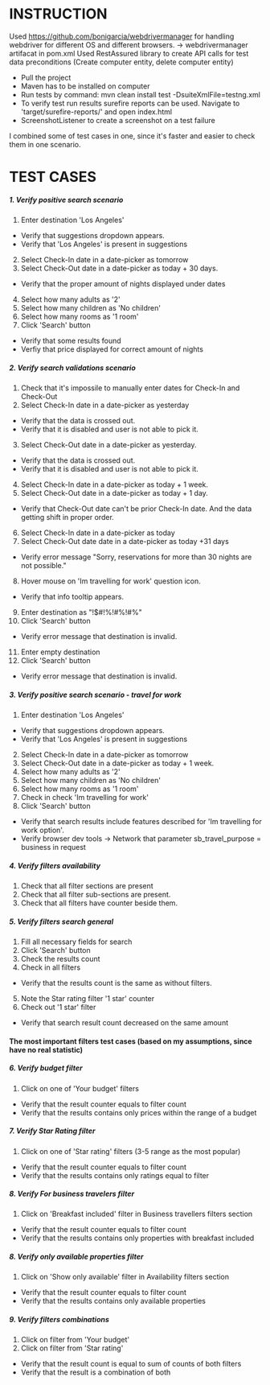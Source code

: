 # INSTRUCTION
Used https://github.com/bonigarcia/webdrivermanager for handling webdriver for different OS and different browsers. -> webdrivermanager artifacat in pom.xml
Used RestAssured library to create API calls for test data preconditions (Create computer entity, delete computer entity)

- Pull the project
- Maven has to be installed on computer
- Run tests by command: mvn clean install test -DsuiteXmlFile=testng.xml
- To verify test run results surefire reports can be used. Navigate to 'target/surefire-reports/' and open index.html
- ScreenshotListener to create a screenshot on a test failure

I combined some of test cases in one, since it's faster and easier to check them in one scenario.

# TEST CASES


##### 1. Verify positive search scenario

1. Enter destination 'Los Angeles'

- Verify that suggestions dropdown appears.
- Verify that 'Los Angeles' is present in suggestions

2. Select Check-In date in a date-picker as tomorrow
3. Select Check-Out date in a date-picker as today + 30 days.

- Verify that the proper amount of nights displayed under dates

4. Select how many adults as '2'
5. Select how many children as 'No children'
6. Select how many rooms as '1 room'
7. Click 'Search' button

- Verify that some results found
- Verfiy that price displayed for correct amount of nights

##### 2. Verify search validations scenario

1. Check that it's impossile to manually enter dates for Check-In and Check-Out
2. Select Check-In date in a date-picker as yesterday

- Verify that the data is crossed out.
- Verify that it is disabled and user is not able to pick it.

3. Select Check-Out date in a date-picker as yesterday.
- Verify that the data is crossed out.
- Verify that it is disabled and user is not able to pick it.

4. Select Check-In date in a date-picker as today + 1 week.
5. Select Check-Out date in a date-picker as today + 1 day.

- Verify that Check-Out date can't be prior Check-In date. And the data getting shift in proper order.

6. Select Check-In date in a date-picker as today
7. Select Check-Out date date in a date-picker as today +31 days

- Verify error message "Sorry, reservations for more than 30 nights are not possible."

8. Hover mouse on 'Im travelling for work' question icon.

- Verify that info tooltip appears.

9. Enter destination as "!$#!%!#%!#%"
10. Click 'Search' button

- Verify error message that destination is invalid.

11. Enter empty destination
12. Click 'Search' button

- Verify error message that destination is invalid.


##### 3. Verify positive search scenario - travel for work

1. Enter destination 'Los Angeles'

- Verify that suggestions dropdown appears.
- Verify that 'Los Angeles' is present in suggestions

2. Select Check-In date in a date-picker as tomorrow
3. Select Check-Out date in a date-picker as today + 1 week.
4. Select how many adults as '2'
5. Select how many children as 'No children'
6. Select how many rooms as '1 room'
7. Check in check 'Im travelling for work'
7. Click 'Search' button

- Verify that search results include features described for 'Im travelling for work option'.
- Verify browser dev tools -> Network that parameter sb_travel_purpose = business in request


##### 4. Verify filters availability

1. Check that all filter sections are present
2. Check that all filter sub-sections are present.
3. Check that all filters have counter beside them.

##### 5. Verify filters search general

1. Fill all necessary fields for search
2. Click 'Search' button
3. Check the results count
4. Check in all filters 
- Verify that the results count is the same as without filters.
5. Note the Star rating filter '1 star' counter 
6. Check out '1 star' filter
- Verify that search result count decreased on the same amount

#### The most important filters test cases (based on my assumptions, since have no real statistic)

##### 6. Verify budget filter

1. Click on one of 'Your budget' filters 
- Verify that the result counter equals to filter count
- Verify that the results contains only prices within the range of a budget

##### 7. Verify Star Rating filter

1. Click on one of 'Star rating' filters (3-5 range as the most popular)
- Verify that the result counter equals to filter count
- Verify that the results contains only ratings equal to filter

##### 8. Verify For business travelers filter

1. Click on 'Breakfast included' filter in Business travellers filters section
- Verify that the result counter equals to filter count
- Verify that the results contains only properties with breakfast included

##### 8. Verify only available properties filter

1. Click on 'Show only available' filter in Availability filters section
- Verify that the result counter equals to filter count
- Verify that the results contains only available properties

##### 9. Verify filters combinations

1. Click on filter from 'Your budget'
2. Click on filter from 'Star rating'

- Verify that the result count is equal to sum of counts of both filters
- Verify that the result is a combination of both

